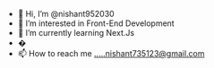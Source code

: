 - 👋 Hi, I’m @nishant952030
- 👀 I’m interested in  Front-End Development
- 🌱 I’m currently learning Next.Js
- �
- 📫 How to reach me .....nishant735123@gmail.com

<!---
nishant952030/nishant952030 is a ✨ special ✨ repository because its `README.md` (this file) appears on your GitHub profile.
You can click the Preview link to take a look at your changes.
--->
